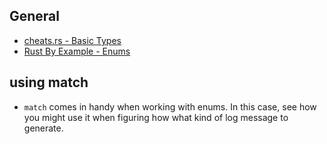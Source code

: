 ## General

- [cheats.rs - Basic Types][cheats-types]
- [Rust By Example - Enums][rbe-enums]

## using match

- `match` comes in handy when working with enums. In this case, see how you might use it when figuring how what kind of log message to generate.

[rbe-enums]: https://doc.rust-lang.org/stable/rust-by-example/custom_types/enum.html#enums
[cheats-types]: https://cheats.rs/#basic-types
